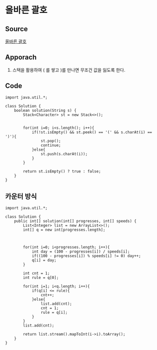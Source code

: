 # 올바른 괄호

## Source
[올바른 괄호](https://school.programmers.co.kr/learn/courses/30/lessons/12909)


## Apporach
1.  스택을 활용하여 ( 를 쌓고 )를 만나면 무조건 값을 잃도록 한다.

## Code
    import java.util.*;

    class Solution {
        boolean solution(String s) {
            Stack<Character> st = new Stack<>();

            
            for(int i=0; i<s.length(); i++){
                if(!st.isEmpty() && st.peek() == '(' && s.charAt(i) == ')'){
                    st.pop();
                    continue;
                }else{
                    st.push(s.charAt(i));   
                }
            }

            return st.isEmpty() ? true : false;
        }
    }

## 카운터 방식
    import java.util.*;

    class Solution {
        public int[] solution(int[] progresses, int[] speeds) {
            List<Integer> list = new ArrayList<>();
            int[] q = new int[progresses.length];
                
                
                
            for(int i=0; i<progresses.length; i++){
                int day = (100 - progresses[i]) / speeds[i];
                if((100 - progresses[i]) % speeds[i] != 0) day++;
                q[i] = day;
            }
            
            int cnt = 1;
            int rule = q[0];
            
            for(int i=1; i<q.length; i++){
                if(q[i] <= rule){
                    cnt++;
                }else{
                    list.add(cnt);
                    cnt = 1;
                    rule = q[i];
                }
            }
            list.add(cnt);
            
            return list.stream().mapToInt(i->i).toArray();
        }
    }